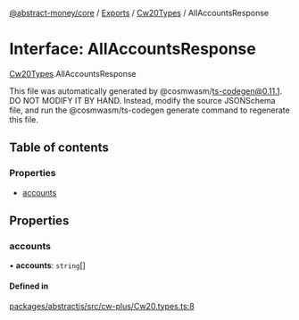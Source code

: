 [@abstract-money/core](../README.md) / [Exports](../modules.md) / [Cw20Types](../modules/Cw20Types.md) / AllAccountsResponse

# Interface: AllAccountsResponse

[Cw20Types](../modules/Cw20Types.md).AllAccountsResponse

This file was automatically generated by @cosmwasm/ts-codegen@0.11.1.
DO NOT MODIFY IT BY HAND. Instead, modify the source JSONSchema file,
and run the @cosmwasm/ts-codegen generate command to regenerate this file.

## Table of contents

### Properties

- [accounts](Cw20Types.AllAccountsResponse.md#accounts)

## Properties

### accounts

• **accounts**: `string`[]

#### Defined in

[packages/abstractjs/src/cw-plus/Cw20.types.ts:8](https://github.com/AbstractSDK/frontend/blob/07410073/packages/abstractjs/src/cw-plus/Cw20.types.ts#L8)
